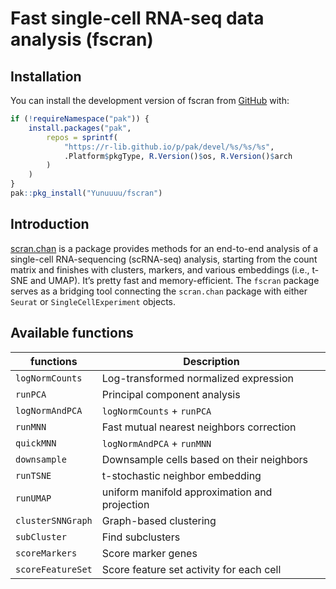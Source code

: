 
<!-- README.md is generated from README.Rmd. Please edit that file -->

# Fast single-cell RNA-seq data analysis (fscran)

<!-- badges: start -->
<!-- badges: end -->

## Installation

You can install the development version of fscran from
[GitHub](https://github.com/) with:

``` r
if (!requireNamespace("pak")) {
    install.packages("pak",
        repos = sprintf(
            "https://r-lib.github.io/p/pak/devel/%s/%s/%s",
            .Platform$pkgType, R.Version()$os, R.Version()$arch
        )
    )
}
pak::pkg_install("Yunuuuu/fscran")
```

## Introduction

[scran.chan](https://github.com/LTLA/scran.chan) is a package provides
methods for an end-to-end analysis of a single-cell RNA-sequencing
(scRNA-seq) analysis, starting from the count matrix and finishes with
clusters, markers, and various embeddings (i.e., t-SNE and UMAP). It’s
pretty fast and memory-efficient. The `fscran` package serves as a
bridging tool connecting the `scran.chan` package with either `Seurat`
or `SingleCellExperiment` objects.

## Available functions

| functions         | Description                                   |
|-------------------|-----------------------------------------------|
| `logNormCounts`   | Log-transformed normalized expression         |
| `runPCA`          | Principal component analysis                  |
| `logNormAndPCA`   | `logNormCounts` + `runPCA`                    |
| `runMNN`          | Fast mutual nearest neighbors correction      |
| `quickMNN`        | `logNormAndPCA` + `runMNN`                    |
| `downsample`      | Downsample cells based on their neighbors     |
| `runTSNE`         | t-stochastic neighbor embedding               |
| `runUMAP`         | uniform manifold approximation and projection |
| `clusterSNNGraph` | Graph-based clustering                        |
| `subCluster`      | Find subclusters                              |
| `scoreMarkers`    | Score marker genes                            |
| `scoreFeatureSet` | Score feature set activity for each cell      |
